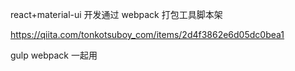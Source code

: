 react+material-ui 开发通过 webpack 打包工具脚本架

https://qiita.com/tonkotsuboy_com/items/2d4f3862e6d05dc0bea1

gulp webpack 一起用
